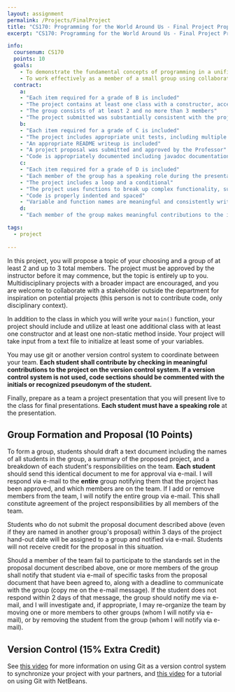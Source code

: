 ```yaml
---
layout: assignment
permalink: /Projects/FinalProject
title: "CS170: Programming for the World Around Us - Final Project Proposal"
excerpt: "CS170: Programming for the World Around Us - Final Project Proposal"

info:
  coursenum: CS170
  points: 10
  goals:
    - To demonstrate the fundamental concepts of programming in a unified project
    - To work effectively as a member of a small group using collaborative tools for software development
  contract:
    a: 
    - "Each item required for a grade of B is included"
    - "The project contains at least one class with a constructor, accessor/mutator functions, and private variables"
    - "The group consists of at least 2 and no more than 3 members"
    - "The project submitted was substantially consistent with the project proposed to and approved by the Professor"
    b:
    - "Each item required for a grade of C is included"
    - "The project includes appropriate unit tests, including multiple tests for each function as required to demonstrate functionality with boundary case inputs"
    - "An appropriate README writeup is included"
    - "A project proposal was submitted and approved by the Professor"
    - "Code is appropriately documented including javadoc documentation for each function"
    c:
    - "Each item required for a grade of D is included"
    - "Each member of the group has a speaking role during the presentation"
    - "The project includes a loop and a conditional"
    - "The project uses functions to break up complex functionality, such that the main function is relatively small in size and scope"
    - "Code is properly indented and spaced"
    - "Variable and function names are meaningful and consistently written in terms of character case"
    d:
    - "Each member of the group makes meaningful contributions to the implementation of the project, demonstrated through version control commits or comments in the code"

tags:
  - project
  
---
```


In this project, you will propose a topic of your choosing and a group of at least 2 and up to 3 total members.  The project must be approved by the instructor before it may commence, but the topic is entirely up to you.  Multidisciplinary projects with a broader impact are encouraged, and you are welcome to collaborate with a stakeholder outside the department for inspiration on potential projects (this person is not to contribute code, only disciplinary context).

In addition to the class in which you will write your `main()` function, your project should include and utilize at least one additional class with at least one constructor and at least one non-static method inside.  Your project will take input from a text file to initialize at least some of your variables.

You may use git or another version control system to coordinate between your team.  **Each student shall contribute by checking in meaningful contributions to the project on the version control system.  If a version control system is not used, code sections should be commented with the initials or recognized pseudonym of the student.**

Finally, prepare as a team a project presentation that you will present live to the class for final presentations.  **Each student must have a speaking role** at the presentation.

## Group Formation and Proposal (10 Points)

To form a group, students should draft a text document including the names of all students in the group, a summary of the proposed project, and a breakdown of each student's responsibilities on the team.  **Each student** should send this identical document to me for approval via e-mail.  I will respond via e-mail to the **entire** group notifying them that the project has been approved, and which members are on the team.  If I add or remove members from the team, I will notify the entire group via e-mail.  This shall constitute agreement of the project responsibilities by all members of the team.

Students who do not submit the proposal document described above (even if they are named in another group's proposal) within 3 days of the project hand-out date will be assigned to a group and notified via e-mail.  Students will not receive credit for the proposal in this situation.

Should a member of the team fail to participate to the standards set in the proposal document described above, one or more members of the group shall notify that student via e-mail of specific tasks from the proposal document that have been agreed to, along with a deadline to communicate with the group (copy me on the e-mail message).  If the student does not respond within 2 days of that message, the group should notify me via e-mail, and I will investigate and, if appropriate, I may re-organize the team by moving one or more members to other groups (whom I will notify via e-mail), or by removing the student from the group (whom I will notify via e-mail).  

## Version Control (15% Extra Credit)

See [this video](../Modules/Github/Module) for more information on using Git as a version control system to synchronize your project with your partners, and [this video](https://www.youtube.com/watch?v=5rgp8HkRTzc) for a tutorial on using Git with NetBeans.


